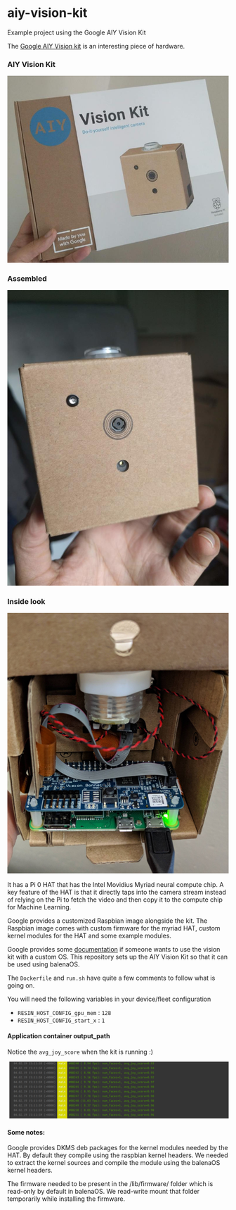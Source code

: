 # aiy-vision-kit
Example project using the Google AIY Vision Kit

The [Google AIY Vision kit](https://aiyprojects.withgoogle.com/vision/) is an interesting piece of hardware.

### AIY Vision Kit
![](images/aiy_kit.jpg )

### Assembled
![](images/aiy_kit_assembled.jpg)

### Inside look
![](images/inside_look.jpg)


It has a Pi 0 HAT that has the Intel Movidius Myriad neural compute chip. A key feature of the HAT is that it directly taps into the camera stream instead of relying on the Pi to fetch the video and then copy it to the compute chip for Machine Learning.

Google provides a customized Raspbian image alongside the kit. The Raspbian image comes with custom firmware for the myriad HAT, custom kernel modules for the HAT and some example modules.

Google provides some [documentation](https://github.com/google/aiyprojects-raspbian/blob/aiyprojects/HACKING.md) if someone wants to use the vision kit with a custom OS.
This repository sets up the AIY Vision Kit so that it can be used using balenaOS.

The `Dockerfile` and `run.sh` have quite a few comments to follow what is going on.

You will need the following variables in your device/fleet configuration
- `RESIN_HOST_CONFIG_gpu_mem` : `128`
- `RESIN_HOST_CONFIG_start_x` : `1`

#### Application container output_path
Notice the `avg_joy_score` when the kit is running :)

![](images/joy_detector.png)

#### Some notes:
Google provides DKMS deb packages for the kernel modules needed by the HAT. By default they compile using the raspbian kernel headers. We needed to extract the kernel sources and compile the module using the balenaOS kernel headers.

The firmware needed to be present in the /lib/firmware/ folder which is read-only by default in balenaOS. We read-write mount that folder temporarily while installing the firmware.
